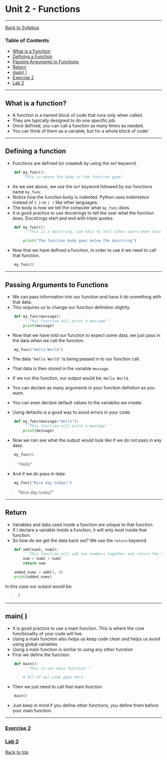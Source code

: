 # <a id="top"></a>Unit 2 - Functions

---

[Back to Syllabus](https://github.com/PdxCodeGuild/Programming102#top)

### Table of Contents

- [What is a Function](#whatis)
- [Defining a Function](#define)
- [Passing Arguments to Functions](#arguments)
- [Return](#return)
- [main( )](#main)
- [Exercise 2](#exercise)
- [Lab 2](#lab)

---

## <a id="whatis"></a>What is a function?

- A function is a named block of code that runs only when called.
- They are typically designed to do one specific job.
- Once defined, you can call a function as many times as needed.
- You can think of them as a variable, but for a whole block of code!

---

## <a id="define"></a>Defining a function

- Functions are defined (or created) by using the `def` keyword.

```python
    def my_func():
        "This is where the body of the function goes"
```

- As we see above, we use the `def` keyword followed by our functions name `my_func`.
- Notice how the function body is indented. Python uses indentation instead of `{ }` or `( )` like other languages.
- The body is how we tell the computer what `my_func` does.
- It is good practice to use docstrings to tell the user what the function does. Docstrings start and end with triple quotes.

```python
    def my_func():
        '''This is a docstring, use this to tell other users what this function does'''

        print("The function body goes below the docstring")
```

- Now that we have defined a function, in order to use it we need to call that function.

```python
    my_func()
```

---

## <a id="define"></a>Passing Arguments to Functions

- We can pass information into our function and have it do something with that data.
- This requires us to change our function definition slightly.

```python
    def my_func(message):
        '''This function will print a message'''
        print(message)
```

- Now that we have told our function to expect some data, we just pass in the data when we call the function.

```python
    my_func("Hello World")
```

- The data `"Hello World"` is being passed in to our function call.
- That data is then stored in the variable `message`.
- If we run this function, our output would be: `Hello World`.
- You can declare as many arguments in your function defintion as you want.

- You can even declare default values to the variables we create.
- Using defaults is a good way to avoid errors in your code.

```python
    def my_func(message="Hello"):
        '''This function will print a message'''
        print(message)
```

- Now we can see what the output would look like if we do not pass in any data:

```python
    my_func()
```

> "Hello"

- And if we do pass in data:

```python
    my_func("Nice day today!")
```

> "Nice day today!"

---

## <a id="return"></a>Return

- Variables and data used inside a function are unique to that function.
- If I declare a variable inside a function, it will only exist inside that function.
- So how do we get the data back out? We use the `return` keyword

```python
    def add(num1, num2):
        '''This function will add two numbers together and return the result'''
        num = num1 + num2
        return num

    added_nums = add(3, 4)
    print(added_nums)
```

In this case our output would be:

> 7

---

## <a id="define"></a>main( )

- It is good practice to use a main function. This is where the core functionality of your code will live.
- Using a main function also helps us keep code clean and helps us avoid using global variables
- Using a main function is similar to using any other function
- First we define the function:

```python
    def main():
        '''This is our main function'''

        # All of our code goes here

```

- Then we just need to call that main function

```python
    main()
```

- Just keep in mind if you define other functions, you define them before your main function.

---

### [Exercise 2]()

### [Lab 2]()

[Back to top](#top)
